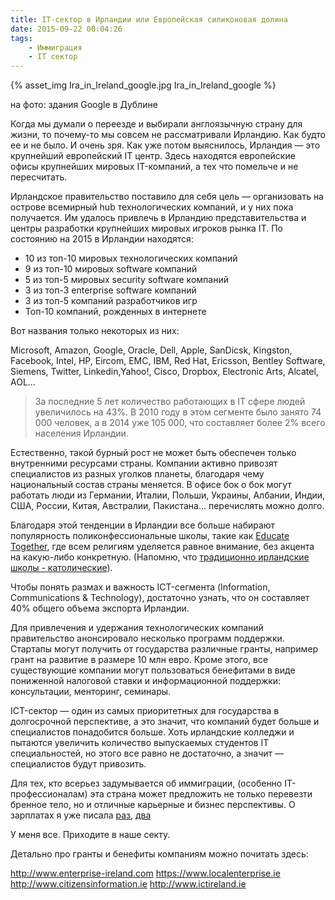```yaml
---
title: IT-сектор в Ирландии или Европейская силиконовая долина
date: 2015-09-22 00:04:26
tags:
    - Иммиграция
    - IT сектор
---
```


{% asset_img Ira_in_Ireland_google.jpg Ira_in_Ireland_google %}

на фото: здания Google в Дублине

Когда мы думали о переезде и выбирали англоязычную страну для жизни, то почему-то мы совсем не рассматривали Ирландию. Как будто ее и не было. И очень зря. Как уже потом выяснилось, Ирландия  — это крупнейший европейский IT центр. Здесь находятся европейские офисы крупнейших мировых IT-компаний, а тех что помельче и не пересчитать.
<!-- more -->
Ирландское правительство поставило для себя цель —  организовать на острове всемирный hub технологических компаний, и у них пока получается. Им удалось привлечь в Ирландию представительства и центры разработки крупнейших мировых игроков рынка IT. По состоянию на 2015 в Ирландии находятся:

* 10 из топ-10 мировых технологических компаний
* 9 из топ-10 мировых software компаний
* 5 из топ-5 мировых security software компаний
* 3 из топ-3 enterprise software компаний
* 3 из топ-5 компаний разработчиков игр
* Топ-10 компаний, рожденных в интернете

Вот названия только некоторых из них: 

Microsoft, Amazon, Google, Oracle, Dell, Apple, SanDicsk, Kingston, Facebook, Intel, HP, Eircom, EMC, IBM, Red Hat, Ericsson, Bentley Software, Siemens, Twitter, Linkedin,Yahoo!, Cisco, Dropbox, Electronic Arts, Alcatel, AOL...


> За последние 5 лет количество работающих в IT сфере людей увеличилось на 43%. В 2010 году в этом сегменте было занято 74 000 человек, а в 2014 уже 105 000, что составляет более 2% всего населения Ирландии. 

Естественно, такой бурный рост не может быть обеспечен только внутренними ресурсами страны. Компании активно привозят специалистов из разных уголков планеты, благодаря чему национальный состав страны меняется. В офисе бок о бок могут работать люди из Германии, Италии, Польши, Украины, Албании, Индии, США, России, Китая, Австралии, Пакистана… перечислять можно долго. 

Благодаря этой тенденции в Ирландии все больше набирают популярность поликонфессиональные школы, такие как [Educate Together](https://www.educatetogether.ie), где всем религиям уделяется равное внимание, без акцента на какую-либо конкретную. (Напомню, что [традиционно ирландские школы - католические](http://irainireland.com/obrazovaniie-v-irlandii-chast-2-nachalnaia-shkola/)).

Чтобы понять размах и важность ICT-сегмента (Information, Communications & Technology), достаточно узнать, что он составляет 40% общего объема экспорта Ирландии. 

Для привлечения и удержания технологических компаний правительство анонсировало несколько программ поддержки. Стартапы могут получить от государства различные гранты, например грант на развитие в размере 10 млн евро. Кроме этого, все существующие компании могут пользоваться бенефитами в виде пониженной налоговой ставки и информационной поддержки: консультации, менторинг, семинары. 

 ICT-сектор — один из самых приоритетных для государства в долгосрочной перспективе, а это значит, что компаний будет больше и специалистов понадобится больше. Хоть ирландские колледжи и пытаются увеличить количество выпускаемых студентов IT специальностей, но этого все равно не достаточно, а значит — специалистов будут привозить.

Для тех, кто всерьез задумывается об иммиграции, (особенно IT-профессионалам)  эта страна может предложить не только перевезти бренное тело, но и отличные карьерные и бизнес перспективы. О зарплатах я уже писала [раз](http://irainireland.com/zarplaty-v-irlandii/), [два](http://irainireland.com/zarplaty-v-irlandii-chast-2/) 

У меня все. Приходите в наше секту.

Детально про гранты и бенефиты компаниям можно почитать здесь:

http://www.enterprise-ireland.com
https://www.localenterprise.ie
http://www.citizensinformation.ie
http://www.ictireland.ie